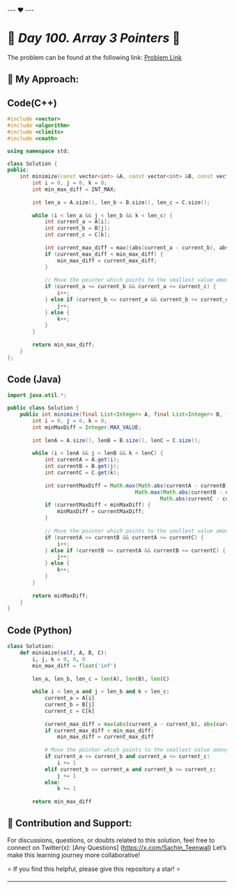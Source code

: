 --- ❤️ ---

# 🚀 _Day 100. Array 3 Pointers_ 🧠


The problem can be found at the following link: [Problem Link](https://www.interviewbit.com/problems/array-3-pointers/)

## 🎯 **My Approach:**


## Code(C++)
```cpp
#include <vector>
#include <algorithm>
#include <climits>
#include <cmath>

using namespace std;

class Solution {
public:
    int minimize(const vector<int> &A, const vector<int> &B, const vector<int> &C) {
        int i = 0, j = 0, k = 0;
        int min_max_diff = INT_MAX;
        
        int len_a = A.size(), len_b = B.size(), len_c = C.size();
        
        while (i < len_a && j < len_b && k < len_c) {
            int current_a = A[i];
            int current_b = B[j];
            int current_c = C[k];
            
            int current_max_diff = max({abs(current_a - current_b), abs(current_b - current_c), abs(current_c - current_a)});
            if (current_max_diff < min_max_diff) {
                min_max_diff = current_max_diff;
            }
            
            // Move the pointer which points to the smallest value among the three
            if (current_a <= current_b && current_a <= current_c) {
                i++;
            } else if (current_b <= current_a && current_b <= current_c) {
                j++;
            } else {
                k++;
            }
        }
        
        return min_max_diff;
    }
};
```

## Code (Java)

```java
import java.util.*;

public class Solution {
    public int minimize(final List<Integer> A, final List<Integer> B, final List<Integer> C) {
        int i = 0, j = 0, k = 0;
        int minMaxDiff = Integer.MAX_VALUE;
        
        int lenA = A.size(), lenB = B.size(), lenC = C.size();
        
        while (i < lenA && j < lenB && k < lenC) {
            int currentA = A.get(i);
            int currentB = B.get(j);
            int currentC = C.get(k);
            
            int currentMaxDiff = Math.max(Math.abs(currentA - currentB), 
                                         Math.max(Math.abs(currentB - currentC), 
                                                 Math.abs(currentC - currentA)));
            if (currentMaxDiff < minMaxDiff) {
                minMaxDiff = currentMaxDiff;
            }
            
            // Move the pointer which points to the smallest value among the three
            if (currentA <= currentB && currentA <= currentC) {
                i++;
            } else if (currentB <= currentA && currentB <= currentC) {
                j++;
            } else {
                k++;
            }
        }
        
        return minMaxDiff;
    }
}
```

## Code (Python)

```python
class Solution:
    def minimize(self, A, B, C):
        i, j, k = 0, 0, 0
        min_max_diff = float('inf')
        
        len_a, len_b, len_c = len(A), len(B), len(C)
        
        while i < len_a and j < len_b and k < len_c:
            current_a = A[i]
            current_b = B[j]
            current_c = C[k]
            
            current_max_diff = max(abs(current_a - current_b), abs(current_b - current_c), abs(current_c - current_a))
            if current_max_diff < min_max_diff:
                min_max_diff = current_max_diff
            
            # Move the pointer which points to the smallest value among the three
            if current_a <= current_b and current_a <= current_c:
                i += 1
            elif current_b <= current_a and current_b <= current_c:
                j += 1
            else:
                k += 1
        
        return min_max_diff
```



## 🎯 **Contribution and Support:**

For discussions, questions, or doubts related to this solution, feel free to connect on Twitter(x): [Any Questions] (https://x.com/Sachin_Teenwal) Let’s make this learning journey more collaborative!

⭐ If you find this helpful, please give this repository a star! ⭐

---

